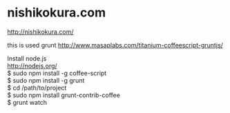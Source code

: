 nishikokura.com
===============

http://nishikokura.com/


this is used grunt http://www.masaplabs.com/titanium-coffeescript-gruntjs/

Install node.js  
http://nodejs.org/  
$ sudo npm install -g coffee-script  
$ sudo npm install -g grunt  
$ cd /path/to/project  
$ sudo npm install grunt-contrib-coffee  
$ grunt watch  
